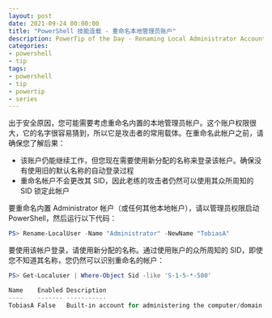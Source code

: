 ```yaml
---
layout: post
date: 2021-09-24 00:00:00
title: "PowerShell 技能连载 - 重命名本地管理员账户"
description: PowerTip of the Day - Renaming Local Administrator Account
categories:
- powershell
- tip
tags:
- powershell
- tip
- powertip
- series
---
```

出于安全原因，您可能需要考虑重命名内置的本地管理员帐户。这个账户权限很大，它的名字很容易猜到，所以它是攻击者的常用载体。在重命名此帐户之前，请确保您了解后果：

* 该账户仍能继续工作，但您现在需要使用新分配的名称来登录该帐户。确保没有使用旧的默认名称的自动登录过程
* 重命名帐户不会更改其 SID，因此老练的攻击者仍然可以使用其众所周知的 SID 锁定此帐户

要重命名内置 Administrator 帐户（或任何其他本地帐户），请以管理员权限启动 PowerShell，然后运行以下代码：

```powershell
PS> Rename-LocalUser -Name "Administrator" -NewName "TobiasA"
```

要使用该帐户登录，请使用新分配的名称。通过使用账户的众所周知的 SID，即使您不知道其名称，您仍然可以识别重命名的帐户：

```powershell
PS> Get-Localuser | Where-Object Sid -like 'S-1-5-*-500'

Name    Enabled Description
----    ------- -----------
TobiasA False   Built-in account for administering the computer/domain
```

<!--本文国际来源：[Renaming Local Administrator Account](https://community.idera.com/database-tools/powershell/powertips/b/tips/posts/renaming-local-administrator-account)-->

